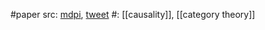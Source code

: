 #paper 
src: [mdpi](https://www.mdpi.com/1099-4300/25/4/574), [tweet](https://twitter.com/prathyvsh/status/1676734200169521153)
#: [[causality]], [[category theory]]
